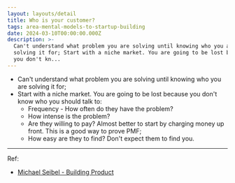 ```yaml
---
layout: layouts/detail
title: Who is your customer?
tags: area-mental-models-to-startup-building
date: 2024-03-10T00:00:00.000Z
description: >-
  Can't understand what problem you are solving until knowing who you are
  solving it for; Start with a niche market. You are going to be lost because
  you don't kn...
---
```

* Can't understand what problem you are solving until knowing who you are solving it for; 
* Start with a niche market. You are going to be lost because you don't know who you should talk to: 
  * Frequency - How often do they have the problem? 
  * How intense is the problem? 
  * Are they willing to pay? Almost better to start by charging money up front. This is a good way to prove PMF; 
  * How easy are they to find? Don't expect them to find you. 

---

Ref:
* <a href="https://www.youtube.com/watch?v=C27RVio2rOs" target="_blank">Michael Seibel - Building Product</a>
